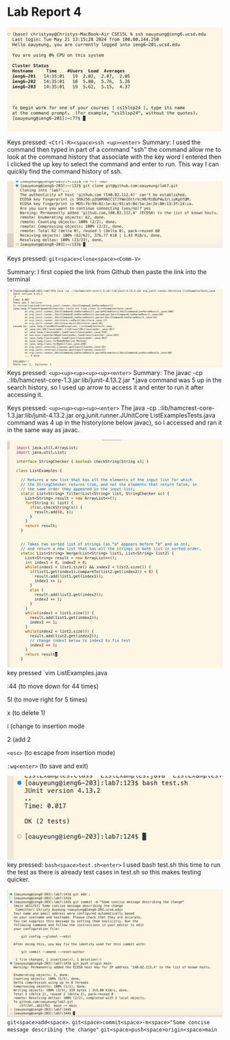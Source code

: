 # Lab Report 4
![Image](lab4.jpg)

Keys pressed: `<Ctrl-R><space>ssh <up><enter>`
Summary: I used the <Ctrl-R> command then typed in part of a command "ssh" the <Ctrl-R> command allow me to look at the command history that associate with the key word I entered then I clicked the up key to select the command and enter to run. This way I can quickly find the command history of ssh.

![Image](lab4b.jpg)

Keys pressed: `git<space>clone<space><Comm-V>`

Summary: I first copied the link from Github then paste the link into the terminal

![Image](lab4c.jpg)
Keys pressed: `<up><up><up><up><up><enter>`
Summary: The javac -cp .:lib/hamcrest-core-1.3.jar:lib/junit-4.13.2.jar *.java command was 5 up in the search history, so I used up arrow to access it and enter to run it after accessing it. 

Keys pressed: `<up><up><up><up><enter>`
The java -cp .:lib/hamcrest-core-1.3.jar:lib/junit-4.13.2.jar org.junit.runner.JUnitCore  ListExamplesTests.java command was 4 up in the history(one below javac), so I accessed and ran it in the same way as javac.

![Image](lab4d.jpg)
key pressed `vim ListExamples.java<Enter>

:44<enter> (to move down for 44 times) 

5l (to move right for 5 times) 

x (to delete 1) 

i (change to insertion mode

2 (add 2

`<esc>` (to escape from insertion mode) 

`:wq<enter>` (to save and exit)

![Image](lab4e.jpg)
key pressed: `bash<space>test.sh<enter>`
I used bash test.sh this time to run the test as there is already test cases in test.sh so this makes testing quicker.


![Image](lab4f.jpg)
`git<space>add<space>`.
`git<space>commit<space>-m<space>"Some concise message describing the change"`
`git<space>push<space>origin<space>main`



